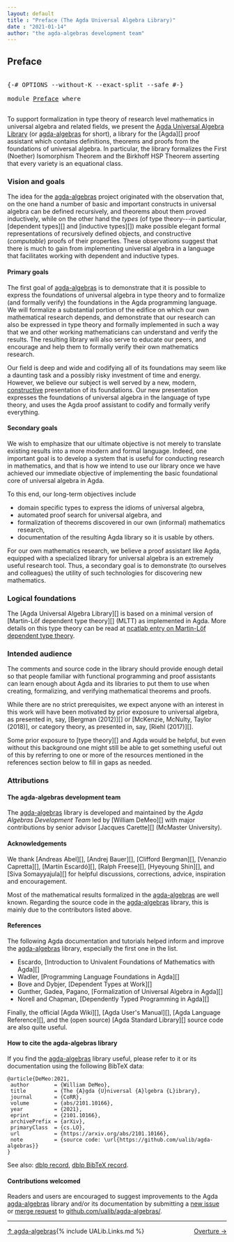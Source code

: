 ```yaml
---
layout: default
title : "Preface (The Agda Universal Algebra Library)"
date : "2021-01-14"
author: "the agda-algebras development team"
---
```


## <a id="preface">Preface</a>

<pre class="Agda">

<a id="198" class="Symbol">{-#</a> <a id="202" class="Keyword">OPTIONS</a> <a id="210" class="Pragma">--without-K</a> <a id="222" class="Pragma">--exact-split</a> <a id="236" class="Pragma">--safe</a> <a id="243" class="Symbol">#-}</a>

<a id="248" class="Keyword">module</a> <a id="255" href="Preface.html" class="Module">Preface</a> <a id="263" class="Keyword">where</a>

</pre>

To support formalization in type theory of research level mathematics in universal algebra and related fields, we present the [Agda Universal Algebra Library](https://github.com/ualib/agda-algebras) (or [agda-algebras](https://github.com/ualib/agda-algebras) for short), a library for the [Agda][] proof assistant which contains definitions, theorems and proofs from the foundations of universal algebra. In particular, the library formalizes the First (Noether) Isomorphism Theorem and the Birkhoff HSP Theorem asserting that every variety is an equational class.

### <a id="vision-and-goals">Vision and goals</a>

The idea for the [agda-algebras](https://github.com/ualib/agda-algebras) project originated with the observation that, on the one hand a number of basic and important constructs in universal algebra can be defined recursively, and theorems about them proved inductively, while on the other hand the *types* (of type theory---in particular, [dependent types][] and [inductive types][]) make possible elegant formal representations of recursively defined objects, and constructive (*computable*) proofs of their properties. These observations suggest that there is much to gain from implementing universal algebra in a language that facilitates working with dependent and inductive types.

#### <a id="primary-goals">Primary goals</a>

The first goal of [agda-algebras](https://github.com/ualib/agda-algebras) is to demonstrate that it is possible to express the foundations of universal algebra in type theory and to formalize (and formally verify) the foundations in the Agda programming language. We will formalize a substantial portion of the edifice on which our own mathematical research depends, and demonstrate that our research can also be expressed in type theory and formally implemented in such a way that we and other working mathematicians can understand and verify the results. The resulting library will also serve to educate our peers, and encourage and help them to formally verify their own mathematics research.

Our field is deep and wide and codifying all of its foundations may seem like a daunting task and a possibly risky investment of time and energy.  However, we believe our subject is well served by a new, modern, [constructive](https://ncatlab.org/nlab/show/constructive+mathematics) presentation of its foundations.  Our new presentation expresses the foundations of universal algebra in the language of type theory, and uses the Agda proof assistant to codify and formally verify everything.

#### <a id="secondary-goals">Secondary goals</a>

We wish to emphasize that our ultimate objective is not merely to translate existing results into a more modern and formal language.  Indeed, one important goal is to develop a system that is useful for conducting research in mathematics, and that is how we intend to use our library once we have achieved our immediate objective of implementing the basic foundational core of universal algebra in Agda.

To this end, our long-term objectives include

+ domain specific types to express the idioms of universal algebra,
+ automated proof search for universal algebra, and
+ formalization of theorems discovered in our own (informal) mathematics research,
+ documentation of the resulting Agda library so it is usable by others.

For our own mathematics research, we believe a proof assistant like Agda, equipped with a specialized library for universal algebra is an extremely useful research tool. Thus, a secondary goal is to demonstrate (to ourselves and colleagues) the utility of such technologies for discovering new mathematics.

### <a id="logical-foundations">Logical foundations</a>

The [Agda Universal Algebra Library][] is based on a minimal version of [Martin-Löf dependent type theory][] (MLTT) as implemented in Agda. More details on this type theory can be read at [ncatlab entry on Martin-Löf dependent type theory](https://ncatlab.org/nlab/show/Martin-L%C3%B6f+dependent+type+theory).


### <a id="intended-audience">Intended audience</a>

The comments and source code in the library should provide enough detail so that people familiar with functional programming and proof assistants can learn enough about Agda and its libraries to put them to use when creating, formalizing, and verifying mathematical theorems and proofs.

While there are no strict prerequisites, we expect anyone with an interest in this work will have been motivated by prior exposure to universal algebra, as presented in, say, [Bergman (2012)][] or [McKenzie, McNulty, Taylor (2018)], or category theory, as presented in, say, [Riehl (2017)][].

Some prior exposure to [type theory][] and Agda would be helpful, but even without this background one might still be able to get something useful out of this by referring to one or more of the resources mentioned in the references section below to fill in gaps as needed.


### <a id="attributions">Attributions</a>

#### <a id="the-agda-algebras-development-team">The agda-algebras development team</a>

The [agda-algebras](https://github.com/ualib/agda-algebras) library is developed and maintained by the *Agda Algebras Development Team* led by [William DeMeo][] with major contributions by senior advisor [Jacques Carette][] (McMaster University).

#### <a id="Acknowledgements">Acknowledgements</a>

We thank [Andreas Abel][], [Andrej Bauer][], [Clifford Bergman][], [Venanzio Capretta][], [Martín Escardó][], [Ralph Freese][], [Hyeyoung Shin][], and [Siva Somayyajula][] for helpful discussions, corrections, advice, inspiration and encouragement.

Most of the mathematical results formalized in the [agda-algebras](https://github.com/ualib/agda-algebras) are well known. Regarding the source code in the [agda-algebras](https://github.com/ualib/agda-algebras) library, this is mainly due to the contributors listed above.


#### <a id="references">References</a>

The following Agda documentation and tutorials helped inform and improve the [agda-algebras](https://github.com/ualib/agda-algebras) library, especially the first one in the list.

* Escardo, [Introduction to Univalent Foundations of Mathematics with Agda][]
* Wadler, [Programming Language Foundations in Agda][]
* Bove and Dybjer, [Dependent Types at Work][]
* Gunther, Gadea, Pagano, [Formalization of Universal Algebra in Agda][]
* Norell and Chapman, [Dependently Typed Programming in Agda][]

Finally, the official [Agda Wiki][], [Agda User's Manual][], [Agda Language Reference][], and the (open source) [Agda Standard Library][] source code are also quite useful.


#### <a id="how-to-cite-the-agda-algebras-library">How to cite the agda-algebras library</a>

If you find the [agda-algebras](https://github.com/ualib/agda-algebras) library useful, please refer to it or its documentation using the following BibTeX data:

```
@article{DeMeo:2021,
 author        = {William DeMeo},
 title         = {The {A}gda {U}niversal {A}lgebra {L}ibrary},
 journal       = {CoRR},
 volume        = {abs/2101.10166},
 year          = {2021},
 eprint        = {2101.10166},
 archivePrefix = {arXiv},
 primaryClass  = {cs.LO},
 url           = {https://arxiv.org/abs/2101.10166},
 note          = {source code: \url{https://github.com/ualib/agda-algebras}}
}
```

See also: [dblp record](https://dblp.uni-trier.de/rec/journals/corr/abs-2101-10166.html), [dblp BibTeX record](https://dblp.uni-trier.de/rec/journals/corr/abs-2101-10166.html?view=bibtex).


#### <a id="contributions-welcomed">Contributions welcomed</a>
Readers and users are encouraged to suggest improvements to the Agda [agda-algebras](https://github.com/ualib/agda-algebras) library and/or its documentation by submitting a [new issue](https://github.com/ualib/agda-algebras/issues/new/choose) or [merge request](https://github.com/ualib/agda-algebras/compare) to [github.com/ualib/agda-algebras/](https://github.com/ualib/agda-algebras).


------------------------------------------------

<span style="float:left;">[↑ agda-algebras](agda-algebras.html)</span>
<span style="float:right;">[Overture →](Overture.html)</span>

{% include UALib.Links.md %}
